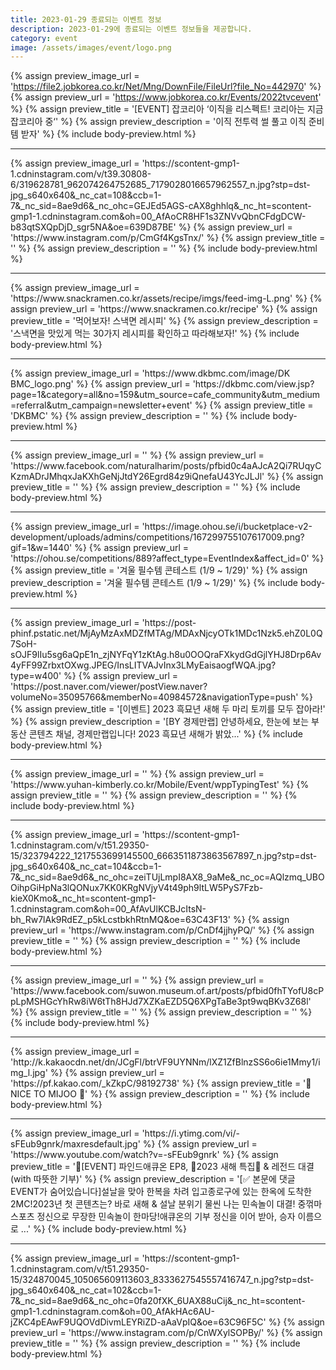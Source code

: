 ```yaml
---
title: 2023-01-29 종료되는 이벤트 정보
description: 2023-01-29에 종료되는 이벤트 정보들을 제공합니다.
category: event
image: /assets/images/event/logo.png
---
```

{% assign preview_image_url = 'https://file2.jobkorea.co.kr/Net/Mng/DownFile/FileUrl?file_No=442970' %}
{% assign preview_url = 'https://www.jobkorea.co.kr/Events/2022tvcevent' %}
{% assign preview_title = '[EVENT] 잡코리아 ‘이직을 리스펙트! 코리아는 지금 잡코리아 중‘' %}
{% assign preview_description = '이직 전투력 썰 풀고 이직 준비템 받자' %}
{% include body-preview.html %}
<hr>{% assign preview_image_url = 'https://scontent-gmp1-1.cdninstagram.com/v/t39.30808-6/319628781_962074264752685_7179028016657962557_n.jpg?stp=dst-jpg_s640x640&amp;_nc_cat=108&amp;ccb=1-7&amp;_nc_sid=8ae9d6&amp;_nc_ohc=GEJEd5AGS-cAX8ghhlq&amp;_nc_ht=scontent-gmp1-1.cdninstagram.com&amp;oh=00_AfAoCR8HF1s3ZNVvQbnCFdgDCW-b83qtSXQpDjD_sgr5NA&amp;oe=639D87BE' %}
{% assign preview_url = 'https://www.instagram.com/p/CmGf4KgsTnx/' %}
{% assign preview_title = '' %}
{% assign preview_description = '' %}
{% include body-preview.html %}
<hr>{% assign preview_image_url = 'https://www.snackramen.co.kr/assets/recipe/imgs/feed-img-L.png' %}
{% assign preview_url = 'https://www.snackramen.co.kr/recipe' %}
{% assign preview_title = '먹어보자! 스낵면 레시피' %}
{% assign preview_description = '스낵면을 맛있게 먹는 30가지 레시피를 확인하고 따라해보자!' %}
{% include body-preview.html %}
<hr>{% assign preview_image_url = 'https://www.dkbmc.com/image/DK BMC_logo.png' %}
{% assign preview_url = 'https://dkbmc.com/view.jsp?page=1&category=all&no=159&utm_source=cafe_community&utm_medium=referral&utm_campaign=newsletter+event' %}
{% assign preview_title = 'DKBMC' %}
{% assign preview_description = '' %}
{% include body-preview.html %}
<hr>{% assign preview_image_url = '' %}
{% assign preview_url = 'https://www.facebook.com/naturalharim/posts/pfbid0c4aAJcA2Qi7RUqyCKzmADrJMhqxJaKXhGeNjJtdY26Egrd84z9iQnefaU43YcJLJl' %}
{% assign preview_title = '' %}
{% assign preview_description = '' %}
{% include body-preview.html %}
<hr>{% assign preview_image_url = 'https://image.ohou.se/i/bucketplace-v2-development/uploads/admins/competitions/167299755107617009.png?gif=1&amp;w=1440' %}
{% assign preview_url = 'https://ohou.se/competitions/889?affect_type=EventIndex&affect_id=0' %}
{% assign preview_title = '겨울 필수템 콘테스트 (1/9 ~ 1/29)' %}
{% assign preview_description = '겨울 필수템 콘테스트 (1/9 ~ 1/29)' %}
{% include body-preview.html %}
<hr>{% assign preview_image_url = 'https://post-phinf.pstatic.net/MjAyMzAxMDZfMTAg/MDAxNjcyOTk1MDc1Nzk5.ehZ0L0Q7SoH-sOJF9lIu5sg6aQpE1n_zjNYFqY1zKtAg.h8u0OOQraFXkydGdGjlYHJ8Drp6Av4yFF99ZrbxtOXwg.JPEG/InsLITVAJvInx3LMyEaisaogfWQA.jpg?type=w400' %}
{% assign preview_url = 'https://post.naver.com/viewer/postView.naver?volumeNo=35095766&memberNo=40984572&navigationType=push' %}
{% assign preview_title = '[이벤트] 2023 흑묘년 새해 두 마리 토끼를 모두 잡아라!' %}
{% assign preview_description = '[BY 경제만랩] 안녕하세요, 한눈에 보는 부동산 콘텐츠 채널, 경제만랩입니다! 2023 흑묘년 새해가 밝았...' %}
{% include body-preview.html %}
<hr>{% assign preview_image_url = '' %}
{% assign preview_url = 'https://www.yuhan-kimberly.co.kr/Mobile/Event/wppTypingTest' %}
{% assign preview_title = '' %}
{% assign preview_description = '' %}
{% include body-preview.html %}
<hr>{% assign preview_image_url = 'https://scontent-gmp1-1.cdninstagram.com/v/t51.29350-15/323794222_1217553699145500_6663511873863567897_n.jpg?stp=dst-jpg_s640x640&amp;_nc_cat=104&amp;ccb=1-7&amp;_nc_sid=8ae9d6&amp;_nc_ohc=zeiTUjLmpI8AX8_9aMe&amp;_nc_oc=AQlzmq_UBOOihpGiHpNa3lQONux7KK0KRgNVjyV4t49ph9ltLW5PyS7Fzb-kieX0Kmo&amp;_nc_ht=scontent-gmp1-1.cdninstagram.com&amp;oh=00_AfAvUlKCBJcItsN-bh_Rw7lAk9RdEZ_p5kLcstbkhRtnMQ&amp;oe=63C43F13' %}
{% assign preview_url = 'https://www.instagram.com/p/CnDf4jjhyPQ/' %}
{% assign preview_title = '' %}
{% assign preview_description = '' %}
{% include body-preview.html %}
<hr>{% assign preview_image_url = '' %}
{% assign preview_url = 'https://www.facebook.com/suwon.museum.of.art/posts/pfbid0fhTYofU8cPpLpMSHGcYhRw8iW6tTh8HJd7XZKaEZD5Q6XPgTaBe3pt9wqBKv3Z68l' %}
{% assign preview_title = '' %}
{% assign preview_description = '' %}
{% include body-preview.html %}
<hr>{% assign preview_image_url = 'http://k.kakaocdn.net/dn/JCgFl/btrVF9UYNNm/lXZ1ZfBlnzSS6o6ie1Mmy1/img_l.jpg' %}
{% assign preview_url = 'https://pf.kakao.com/_kZkpC/98192738' %}
{% assign preview_title = '🔶 NICE TO MIJOO 🔶' %}
{% assign preview_description = '' %}
{% include body-preview.html %}
<hr>{% assign preview_image_url = 'https://i.ytimg.com/vi/-sFEub9gnrk/maxresdefault.jpg' %}
{% assign preview_url = 'https://www.youtube.com/watch?v=-sFEub9gnrk' %}
{% assign preview_title = '🎁[EVENT] 파인드애큐온 EP8, 🐰2023 새해 특집🐰 &amp; 레전드 대결 (with 따뜻한 기부)' %}
{% assign preview_description = '[✅ 본문에 댓글 EVENT가 숨어있습니다]설날을 맞아 한복을 차려 입고종로구에 있는 한옥에 도착한 2MC!2023년 첫 콘텐츠는? 바로 새해 &amp; 설날 분위기 물씬 나는 민속놀이 대결! 중꺾마 스포츠 정신으로 무장한 민속놀이 한마당!애큐온의 기부 정신을 이어 받아, 승자 이름으로 ...' %}
{% include body-preview.html %}
<hr>{% assign preview_image_url = 'https://scontent-gmp1-1.cdninstagram.com/v/t51.29350-15/324870045_105065609113603_8333627545557416747_n.jpg?stp=dst-jpg_s640x640&amp;_nc_cat=102&amp;ccb=1-7&amp;_nc_sid=8ae9d6&amp;_nc_ohc=0fa20fXK_6UAX88uCij&amp;_nc_ht=scontent-gmp1-1.cdninstagram.com&amp;oh=00_AfAkHAc6AU-jZKC4pEAwF9UQOVdDivmLEYRiZD-aAaVpIQ&amp;oe=63C96F5C' %}
{% assign preview_url = 'https://www.instagram.com/p/CnWXylSOPBy/' %}
{% assign preview_title = '' %}
{% assign preview_description = '' %}
{% include body-preview.html %}
